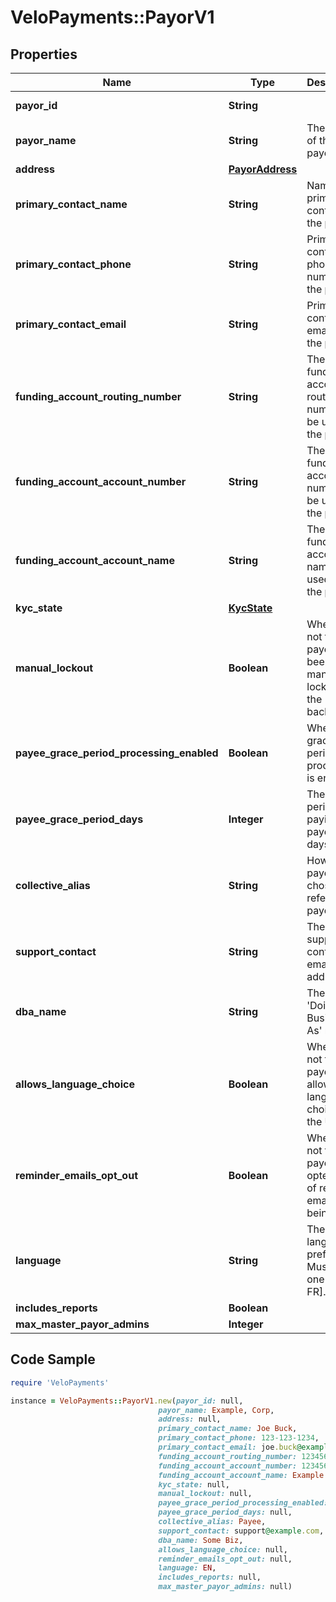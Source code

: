 # VeloPayments::PayorV1

## Properties

Name | Type | Description | Notes
------------ | ------------- | ------------- | -------------
**payor_id** | **String** |  | [optional] [readonly] 
**payor_name** | **String** | The name of the payor. | 
**address** | [**PayorAddress**](PayorAddress.md) |  | [optional] 
**primary_contact_name** | **String** | Name of primary contact for the payor. | [optional] 
**primary_contact_phone** | **String** | Primary contact phone number for the payor. | [optional] 
**primary_contact_email** | **String** | Primary contact email for the payor. | [optional] 
**funding_account_routing_number** | **String** | The funding account routing number to be used for the payor. | [optional] 
**funding_account_account_number** | **String** | The funding account number to be used for the payor. | [optional] 
**funding_account_account_name** | **String** | The funding account name to be used for the payor. | [optional] 
**kyc_state** | [**KycState**](KycState.md) |  | [optional] 
**manual_lockout** | **Boolean** | Whether or not the payor has been manually locked by the backoffice. | [optional] 
**payee_grace_period_processing_enabled** | **Boolean** | Whether grace period processing is enabled. | [optional] [readonly] 
**payee_grace_period_days** | **Integer** | The grace period for paying payees in days. | [optional] [readonly] 
**collective_alias** | **String** | How the payor has chosen to refer to payees. | [optional] 
**support_contact** | **String** | The payor’s support contact email address. | [optional] 
**dba_name** | **String** | The payor’s &#39;Doing Business As&#39; name. | [optional] 
**allows_language_choice** | **Boolean** | Whether or not the payor allows language choice in the UI. | [optional] 
**reminder_emails_opt_out** | **Boolean** | Whether or not the payor has opted-out of reminder emails being sent. | [optional] [readonly] 
**language** | **String** | The payor’s language preference. Must be one of [EN, FR]. | [optional] 
**includes_reports** | **Boolean** |  | [optional] 
**max_master_payor_admins** | **Integer** |  | [optional] 

## Code Sample

```ruby
require 'VeloPayments'

instance = VeloPayments::PayorV1.new(payor_id: null,
                                 payor_name: Example, Corp,
                                 address: null,
                                 primary_contact_name: Joe Buck,
                                 primary_contact_phone: 123-123-1234,
                                 primary_contact_email: joe.buck@example.com,
                                 funding_account_routing_number: 123456789,
                                 funding_account_account_number: 1234567890123,
                                 funding_account_account_name: Example Corp BOA,
                                 kyc_state: null,
                                 manual_lockout: null,
                                 payee_grace_period_processing_enabled: null,
                                 payee_grace_period_days: null,
                                 collective_alias: Payee,
                                 support_contact: support@example.com,
                                 dba_name: Some Biz,
                                 allows_language_choice: null,
                                 reminder_emails_opt_out: null,
                                 language: EN,
                                 includes_reports: null,
                                 max_master_payor_admins: null)
```


